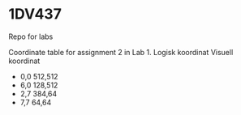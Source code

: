# 1DV437
Repo for labs

Coordinate table for assignment 2 in Lab 1.
Logisk koordinat	  Visuell koordinat
* 0,0			            512,512
* 6,0			            128,512
* 2,7			            384,64
* 7,7			            64,64






